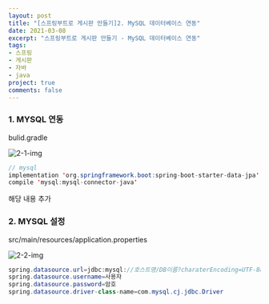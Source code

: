 ```yaml
---
layout: post
title: "[스프링부트로 게시판 만들기]2. MySQL 데이터베이스 연동"
date: 2021-03-08
excerpt: "스프링부트로 게시판 만들기 - MySQL 데이터베이스 연동"
tags:
- 스프링
- 게시판
- 자바
- java
project: true
comments: false
---
```


### 1. MYSQL 연동

bulid.gradle

![2-1-img](https://Jumim.github.io/assets/img/post_img/2-1-img.png)

```java
// mysql
implementation 'org.springframework.boot:spring-boot-starter-data-jpa'
compile 'mysql:mysql-connector-java'
```

해당 내용 추가

### 2. MYSQL 설정

src/main/resources/application.properties

![2-2-img](https://Jumim.github.io/assets/img/post_img/2-2-img.png)

```java
spring.datasource.url=jdbc:mysql://호스트명/DB이름?charaterEncoding=UTF-8&serverTimezone=UTC
spring.datasource.username=사용자
spring.datasource.password=암호
spring.datasource.driver-class-name=com.mysql.cj.jdbc.Driver
```
